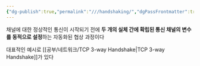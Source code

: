 ```yaml
---
{"dg-publish":true,"permalink":"///handshaking/","dgPassFrontmatter":true}
---
```



채널에 대한 정상적인 통신이 시작되기 전에 **두 개의 실체 간에 확립된 통신 채널의 변수를 동적으로 설정**하는 자동화된 협상 과정이다

대표적인 예시로 [[공부/네트워크/TCP 3-way Handshake\|TCP 3-way Handshake]]가 있다
